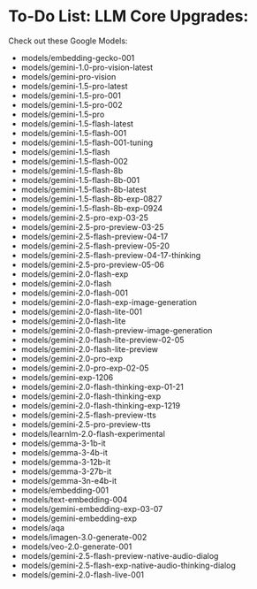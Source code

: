 # To-Do List: LLM Core Upgrades:

Check out these Google Models:
- models/embedding-gecko-001
- models/gemini-1.0-pro-vision-latest
- models/gemini-pro-vision
- models/gemini-1.5-pro-latest
- models/gemini-1.5-pro-001
- models/gemini-1.5-pro-002
- models/gemini-1.5-pro
- models/gemini-1.5-flash-latest
- models/gemini-1.5-flash-001
- models/gemini-1.5-flash-001-tuning
- models/gemini-1.5-flash
- models/gemini-1.5-flash-002
- models/gemini-1.5-flash-8b
- models/gemini-1.5-flash-8b-001
- models/gemini-1.5-flash-8b-latest
- models/gemini-1.5-flash-8b-exp-0827
- models/gemini-1.5-flash-8b-exp-0924
- models/gemini-2.5-pro-exp-03-25
- models/gemini-2.5-pro-preview-03-25
- models/gemini-2.5-flash-preview-04-17
- models/gemini-2.5-flash-preview-05-20
- models/gemini-2.5-flash-preview-04-17-thinking
- models/gemini-2.5-pro-preview-05-06
- models/gemini-2.0-flash-exp
- models/gemini-2.0-flash
- models/gemini-2.0-flash-001
- models/gemini-2.0-flash-exp-image-generation
- models/gemini-2.0-flash-lite-001
- models/gemini-2.0-flash-lite
- models/gemini-2.0-flash-preview-image-generation
- models/gemini-2.0-flash-lite-preview-02-05
- models/gemini-2.0-flash-lite-preview
- models/gemini-2.0-pro-exp
- models/gemini-2.0-pro-exp-02-05
- models/gemini-exp-1206
- models/gemini-2.0-flash-thinking-exp-01-21
- models/gemini-2.0-flash-thinking-exp
- models/gemini-2.0-flash-thinking-exp-1219
- models/gemini-2.5-flash-preview-tts
- models/gemini-2.5-pro-preview-tts
- models/learnlm-2.0-flash-experimental
- models/gemma-3-1b-it
- models/gemma-3-4b-it
- models/gemma-3-12b-it
- models/gemma-3-27b-it
- models/gemma-3n-e4b-it
- models/embedding-001
- models/text-embedding-004
- models/gemini-embedding-exp-03-07
- models/gemini-embedding-exp
- models/aqa
- models/imagen-3.0-generate-002
- models/veo-2.0-generate-001
- models/gemini-2.5-flash-preview-native-audio-dialog
- models/gemini-2.5-flash-exp-native-audio-thinking-dialog
- models/gemini-2.0-flash-live-001